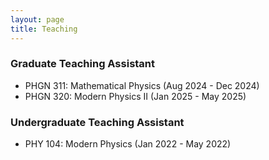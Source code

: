 ```yaml
---
layout: page
title: Teaching
---
```


### Graduate Teaching Assistant
- PHGN 311: Mathematical Physics (Aug 2024 - Dec 2024)
- PHGN 320: Modern Physics II (Jan 2025 - May 2025)

### Undergraduate Teaching Assistant
- PHY 104: Modern Physics (Jan 2022 - May 2022)
